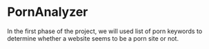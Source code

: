 # PornAnalyzer
In the first phase of the project, we will used list of porn keywords to determine whether a website seems to be a porn site or not.

